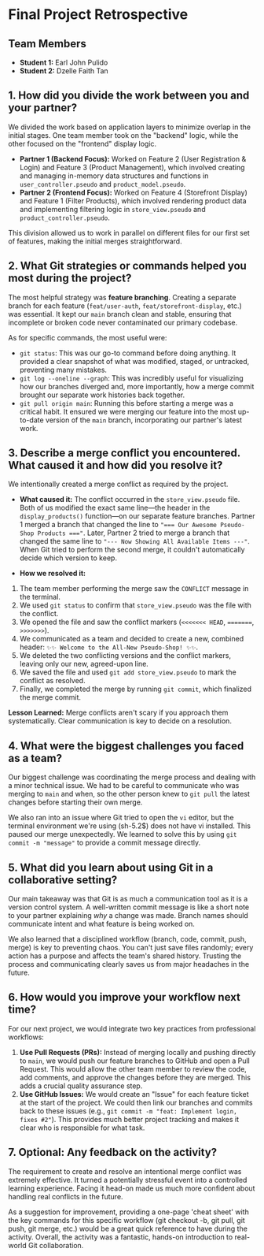 # Final Project Retrospective

## Team Members
- **Student 1:** Earl John Pulido
- **Student 2:** Dzelle Faith Tan

## 1. How did you divide the work between you and your partner?
We divided the work based on application layers to minimize overlap in the initial stages. One team member took on the "backend" logic, while the other focused on the "frontend" display logic.

-   **Partner 1 (Backend Focus):** Worked on Feature 2 (User Registration & Login) and Feature 3 (Product Management), which involved creating and managing in-memory data structures and functions in `user_controller.pseudo` and `product_model.pseudo`.
-   **Partner 2 (Frontend Focus):** Worked on Feature 4 (Storefront Display) and Feature 1 (Filter Products), which involved rendering product data and implementing filtering logic in `store_view.pseudo` and `product_controller.pseudo`.

This division allowed us to work in parallel on different files for our first set of features, making the initial merges straightforward.

## 2. What Git strategies or commands helped you most during the project?
The most helpful strategy was **feature branching**. Creating a separate branch for each feature (`feat/user-auth`, `feat/storefront-display`, etc.) was essential. It kept our `main` branch clean and stable, ensuring that incomplete or broken code never contaminated our primary codebase.

As for specific commands, the most useful were:
-   `git status`: This was our go-to command before doing anything. It provided a clear snapshot of what was modified, staged, or untracked, preventing many mistakes.
-   `git log --oneline --graph`: This was incredibly useful for visualizing how our branches diverged and, more importantly, how a merge commit brought our separate work histories back together.
-   `git pull origin main`: Running this before starting a merge was a critical habit. It ensured we were merging our feature into the most up-to-date version of the `main` branch, incorporating our partner's latest work.

## 3. Describe a merge conflict you encountered. What caused it and how did you resolve it?
We intentionally created a merge conflict as required by the project.

-   **What caused it:** The conflict occurred in the `store_view.pseudo` file. Both of us modified the exact same line—the header in the `display_products()` function—on our separate feature branches. Partner 1 merged a branch that changed the line to `"=== Our Awesome Pseudo-Shop Products ==="`. Later, Partner 2 tried to merge a branch that changed the same line to `"--- Now Showing All Available Items ---"`. When Git tried to perform the second merge, it couldn't automatically decide which version to keep.

-   **How we resolved it:**
   1.  The team member performing the merge saw the `CONFLICT` message in the terminal.
   2.  We used `git status` to confirm that `store_view.pseudo` was the file with the conflict.
   3.  We opened the file and saw the conflict markers (`<<<<<<< HEAD`, `=======`, `>>>>>>>`).
   4.  We communicated as a team and decided to create a new, combined header: `✨✨ Welcome to the All-New Pseudo-Shop! ✨✨`.
   5.  We deleted the two conflicting versions and the conflict markers, leaving only our new, agreed-upon line.
   6.  We saved the file and used `git add store_view.pseudo` to mark the conflict as resolved.
   7.  Finally, we completed the merge by running `git commit`, which finalized the merge commit.

**Lesson Learned:** Merge conflicts aren't scary if you approach them systematically. Clear communication is key to decide on a resolution.

## 4. What were the biggest challenges you faced as a team?
Our biggest challenge was coordinating the merge process and dealing with a minor technical issue. We had to be careful to communicate who was merging to `main` and when, so the other person knew to `git pull` the latest changes before starting their own merge.

We also ran into an issue where Git tried to open the `vi` editor, but the terminal environment we're using (sh-5.2$) does not have vi installed. This paused our merge unexpectedly. We learned to solve this by using `git commit -m "message"` to provide a commit message directly.

## 5. What did you learn about using Git in a collaborative setting?
Our main takeaway was that Git is as much a communication tool as it is a version control system. A well-written commit message is like a short note to your partner explaining *why* a change was made. Branch names should communicate intent and what feature is being worked on.

We also learned that a disciplined workflow (branch, code, commit, push, merge) is key to preventing chaos. You can't just save files randomly; every action has a purpose and affects the team's shared history. Trusting the process and communicating clearly saves us from major headaches in the future.

## 6. How would you improve your workflow next time?
For our next project, we would integrate two key practices from professional workflows:

1.  **Use Pull Requests (PRs):** Instead of merging locally and pushing directly to `main`, we would push our feature branches to GitHub and open a Pull Request. This would allow the other team member to review the code, add comments, and approve the changes before they are merged. This adds a crucial quality assurance step.
2.  **Use GitHub Issues:** We would create an "Issue" for each feature ticket at the start of the project. We could then link our branches and commits back to these issues (e.g., `git commit -m "feat: Implement login, fixes #2"`). This provides much better project tracking and makes it clear who is responsible for what task.

## 7. Optional: Any feedback on the activity?
The requirement to create and resolve an intentional merge conflict was extremely effective. It turned a potentially stressful event into a controlled learning experience. Facing it head-on made us much more confident about handling real conflicts in the future.

As a suggestion for improvement, providing a one-page 'cheat sheet' with the key commands for this specific workflow (git checkout -b, git pull, git push, git merge, etc.) would be a great quick reference to have during the activity. Overall, the activity was a fantastic, hands-on introduction to real-world Git collaboration.
